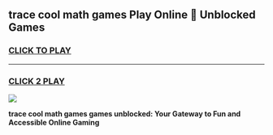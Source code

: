 
## trace cool math games Play Online 👋 Unblocked Games
<h3>
<a href="https://news.freeplayer.one?title=trace_cool_math_games&ref=17CMG">CLICK TO PLAY</a></h3>
<hr>

<h3>
<a href="https://news.freeplayer.one?title=trace_cool_math_games&ref=17CMG">CLICK 2 PLAY</a>
  
</h3>

<a href="https://news.freeplayer.one?title=trace_cool_math_games&ref=17CMG/"><img src="https://clearcache.store/games.png"></a>


**trace cool math games games unblocked: Your Gateway to Fun and Accessible Online Gaming**
